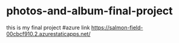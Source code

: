 # photos-and-album-final-project
this is my final project
#azure link https://salmon-field-00cbcf910.2.azurestaticapps.net/
